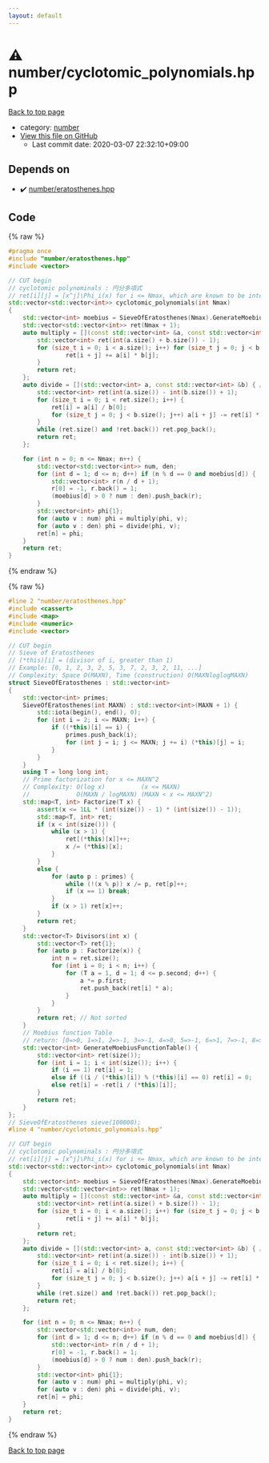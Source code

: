 ```yaml
---
layout: default
---
```


<!-- mathjax config similar to math.stackexchange -->
<script type="text/javascript" async
  src="https://cdnjs.cloudflare.com/ajax/libs/mathjax/2.7.5/MathJax.js?config=TeX-MML-AM_CHTML">
</script>
<script type="text/x-mathjax-config">
  MathJax.Hub.Config({
    TeX: { equationNumbers: { autoNumber: "AMS" }},
    tex2jax: {
      inlineMath: [ ['$','$'] ],
      processEscapes: true
    },
    "HTML-CSS": { matchFontHeight: false },
    displayAlign: "left",
    displayIndent: "2em"
  });
</script>

<script type="text/javascript" src="https://cdnjs.cloudflare.com/ajax/libs/jquery/3.4.1/jquery.min.js"></script>
<script src="https://cdn.jsdelivr.net/npm/jquery-balloon-js@1.1.2/jquery.balloon.min.js" integrity="sha256-ZEYs9VrgAeNuPvs15E39OsyOJaIkXEEt10fzxJ20+2I=" crossorigin="anonymous"></script>
<script type="text/javascript" src="../../assets/js/copy-button.js"></script>
<link rel="stylesheet" href="../../assets/css/copy-button.css" />


# :warning: number/cyclotomic_polynomials.hpp

<a href="../../index.html">Back to top page</a>

* category: <a href="../../index.html#b1bc248a7ff2b2e95569f56de68615df">number</a>
* <a href="{{ site.github.repository_url }}/blob/master/number/cyclotomic_polynomials.hpp">View this file on GitHub</a>
    - Last commit date: 2020-03-07 22:32:10+09:00




## Depends on

* :heavy_check_mark: <a href="eratosthenes.hpp.html">number/eratosthenes.hpp</a>


## Code

<a id="unbundled"></a>
{% raw %}
```cpp
#pragma once
#include "number/eratosthenes.hpp"
#include <vector>

// CUT begin
// cyclotomic polynominals : 円分多項式
// ret[i][j] = [x^j]\Phi_i(x) for i <= Nmax, which are known to be integers
std::vector<std::vector<int>> cyclotomic_polynomials(int Nmax)
{
    std::vector<int> moebius = SieveOfEratosthenes(Nmax).GenerateMoebiusFunctionTable();
    std::vector<std::vector<int>> ret(Nmax + 1);
    auto multiply = [](const std::vector<int> &a, const std::vector<int> &b) { // a * b
        std::vector<int> ret(int(a.size() + b.size()) - 1);
        for (size_t i = 0; i < a.size(); i++) for (size_t j = 0; j < b.size(); j++) {
                ret[i + j] += a[i] * b[j];
        }
        return ret;
    };
    auto divide = [](std::vector<int> a, const std::vector<int> &b) { // a / b, abs(b[0]) = 1
        std::vector<int> ret(int(a.size()) - int(b.size()) + 1);
        for (size_t i = 0; i < ret.size(); i++) {
            ret[i] = a[i] / b[0];
            for (size_t j = 0; j < b.size(); j++) a[i + j] -= ret[i] * b[j];
        }
        while (ret.size() and !ret.back()) ret.pop_back();
        return ret;
    };

    for (int n = 0; n <= Nmax; n++) {
        std::vector<std::vector<int>> num, den;
        for (int d = 1; d <= n; d++) if (n % d == 0 and moebius[d]) {
            std::vector<int> r(n / d + 1);
            r[0] = -1, r.back() = 1;
            (moebius[d] > 0 ? num : den).push_back(r);
        }
        std::vector<int> phi{1};
        for (auto v : num) phi = multiply(phi, v);
        for (auto v : den) phi = divide(phi, v);
        ret[n] = phi;
    }
    return ret;
}

```
{% endraw %}

<a id="bundled"></a>
{% raw %}
```cpp
#line 2 "number/eratosthenes.hpp"
#include <cassert>
#include <map>
#include <numeric>
#include <vector>

// CUT begin
// Sieve of Eratosthenes
// (*this)[i] = (divisor of i, greater than 1)
// Example: [0, 1, 2, 3, 2, 5, 3, 7, 2, 3, 2, 11, ...]
// Complexity: Space O(MAXN), Time (construction) O(MAXNloglogMAXN)
struct SieveOfEratosthenes : std::vector<int>
{
    std::vector<int> primes;
    SieveOfEratosthenes(int MAXN) : std::vector<int>(MAXN + 1) {
        std::iota(begin(), end(), 0);
        for (int i = 2; i <= MAXN; i++) {
            if ((*this)[i] == i) {
                primes.push_back(i);
                for (int j = i; j <= MAXN; j += i) (*this)[j] = i;
            }
        }
    }
    using T = long long int;
    // Prime factorization for x <= MAXN^2
    // Complexity: O(log x)          (x <= MAXN)
    //             O(MAXN / logMAXN) (MAXN < x <= MAXN^2)
    std::map<T, int> Factorize(T x) {
        assert(x <= 1LL * (int(size()) - 1) * (int(size()) - 1));
        std::map<T, int> ret;
        if (x < int(size())) {
            while (x > 1) {
                ret[(*this)[x]]++;
                x /= (*this)[x];
            }
        }
        else {
            for (auto p : primes) {
                while (!(x % p)) x /= p, ret[p]++;
                if (x == 1) break;
            }
            if (x > 1) ret[x]++;
        }
        return ret;
    }
    std::vector<T> Divisors(int x) {
        std::vector<T> ret{1};
        for (auto p : Factorize(x)) {
            int n = ret.size();
            for (int i = 0; i < n; i++) {
                for (T a = 1, d = 1; d <= p.second; d++) {
                    a *= p.first;
                    ret.push_back(ret[i] * a);
                }
            }
        }
        return ret; // Not sorted
    }
    // Moebius function Table
    // return: [0=>0, 1=>1, 2=>-1, 3=>-1, 4=>0, 5=>-1, 6=>1, 7=>-1, 8=>0, ...]
    std::vector<int> GenerateMoebiusFunctionTable() {
        std::vector<int> ret(size());
        for (int i = 1; i < int(size()); i++) {
            if (i == 1) ret[i] = 1;
            else if ((i / (*this)[i]) % (*this)[i] == 0) ret[i] = 0;
            else ret[i] = -ret[i / (*this)[i]];
        }
        return ret;
    }
};
// SieveOfEratosthenes sieve(100000);
#line 4 "number/cyclotomic_polynomials.hpp"

// CUT begin
// cyclotomic polynominals : 円分多項式
// ret[i][j] = [x^j]\Phi_i(x) for i <= Nmax, which are known to be integers
std::vector<std::vector<int>> cyclotomic_polynomials(int Nmax)
{
    std::vector<int> moebius = SieveOfEratosthenes(Nmax).GenerateMoebiusFunctionTable();
    std::vector<std::vector<int>> ret(Nmax + 1);
    auto multiply = [](const std::vector<int> &a, const std::vector<int> &b) { // a * b
        std::vector<int> ret(int(a.size() + b.size()) - 1);
        for (size_t i = 0; i < a.size(); i++) for (size_t j = 0; j < b.size(); j++) {
                ret[i + j] += a[i] * b[j];
        }
        return ret;
    };
    auto divide = [](std::vector<int> a, const std::vector<int> &b) { // a / b, abs(b[0]) = 1
        std::vector<int> ret(int(a.size()) - int(b.size()) + 1);
        for (size_t i = 0; i < ret.size(); i++) {
            ret[i] = a[i] / b[0];
            for (size_t j = 0; j < b.size(); j++) a[i + j] -= ret[i] * b[j];
        }
        while (ret.size() and !ret.back()) ret.pop_back();
        return ret;
    };

    for (int n = 0; n <= Nmax; n++) {
        std::vector<std::vector<int>> num, den;
        for (int d = 1; d <= n; d++) if (n % d == 0 and moebius[d]) {
            std::vector<int> r(n / d + 1);
            r[0] = -1, r.back() = 1;
            (moebius[d] > 0 ? num : den).push_back(r);
        }
        std::vector<int> phi{1};
        for (auto v : num) phi = multiply(phi, v);
        for (auto v : den) phi = divide(phi, v);
        ret[n] = phi;
    }
    return ret;
}

```
{% endraw %}

<a href="../../index.html">Back to top page</a>

